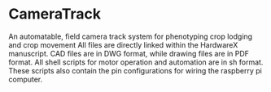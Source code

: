 # CameraTrack
An automatable, field camera track system for phenotyping crop lodging and crop movement
All files are directly linked within the HardwareX manuscript. CAD files are in DWG format, while drawing files are in PDF format. All shell scripts for motor operation and automation are in sh format.  These scripts also contain the pin configurations for wiring the raspberry pi computer. 
